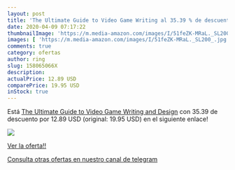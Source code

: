 ```yaml
---
layout: post
title: 'The Ultimate Guide to Video Game Writing al 35.39 % de descuento'
date: 2020-04-09 07:17:22
thumbnailImage: 'https://m.media-amazon.com/images/I/51feZK-MRaL._SL200_.jpg'
images: [ 'https://m.media-amazon.com/images/I/51feZK-MRaL._SL200_.jpg' ]
comments: true
category: ofertas
author: ring
slug: 158065066X
description:
actualPrice: 12.89 USD
comparePrice: 19.95 USD
inStock: true
---
```


Está [The Ultimate Guide to Video Game Writing and Design](https://www.amazon.com/dp/158065066X/?tag=redken08-20) con 35.39 de descuento por 12.89 USD (original: 19.95 USD) en el siguiente enlace!

[![](https://m.media-amazon.com/images/I/51feZK-MRaL._SL200_.jpg)](https://www.amazon.com/dp/158065066X/?tag=redken08-20)

[Ver la oferta!!](https://www.amazon.com/dp/158065066X/?tag=redken08-20)

[Consulta otras ofertas en nuestro canal de telegram](https://t.me/s/ofertas25)
